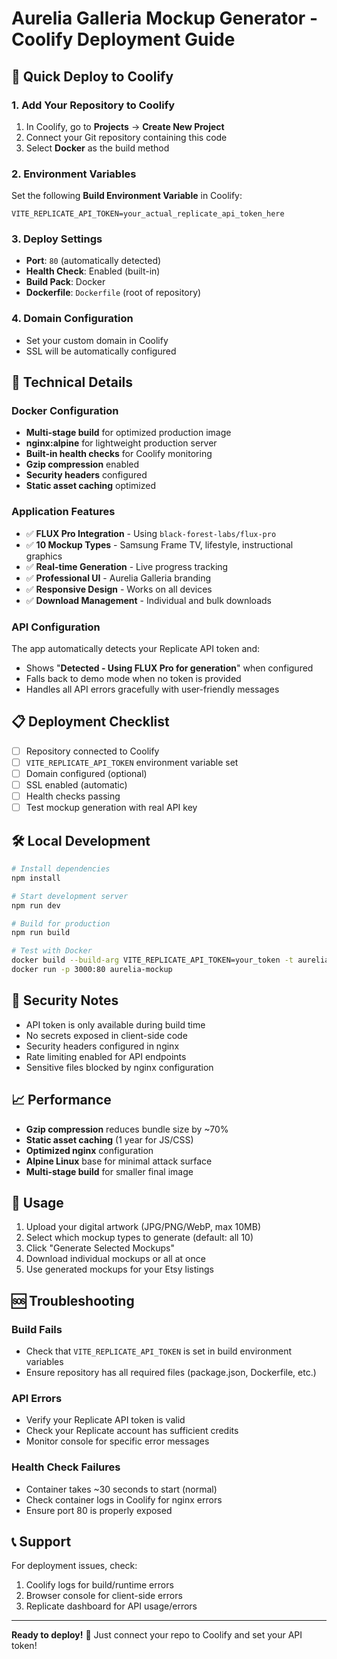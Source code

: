 # Aurelia Galleria Mockup Generator - Coolify Deployment Guide

## 🚀 Quick Deploy to Coolify

### 1. Add Your Repository to Coolify
1. In Coolify, go to **Projects** → **Create New Project**
2. Connect your Git repository containing this code
3. Select **Docker** as the build method

### 2. Environment Variables
Set the following **Build Environment Variable** in Coolify:

```
VITE_REPLICATE_API_TOKEN=your_actual_replicate_api_token_here
```

### 3. Deploy Settings
- **Port**: `80` (automatically detected)
- **Health Check**: Enabled (built-in)
- **Build Pack**: Docker
- **Dockerfile**: `Dockerfile` (root of repository)

### 4. Domain Configuration
- Set your custom domain in Coolify
- SSL will be automatically configured

## 🔧 Technical Details

### Docker Configuration
- **Multi-stage build** for optimized production image
- **nginx:alpine** for lightweight production server
- **Built-in health checks** for Coolify monitoring
- **Gzip compression** enabled
- **Security headers** configured
- **Static asset caching** optimized

### Application Features
- ✅ **FLUX Pro Integration** - Using `black-forest-labs/flux-pro`
- ✅ **10 Mockup Types** - Samsung Frame TV, lifestyle, instructional graphics
- ✅ **Real-time Generation** - Live progress tracking
- ✅ **Professional UI** - Aurelia Galleria branding
- ✅ **Responsive Design** - Works on all devices
- ✅ **Download Management** - Individual and bulk downloads

### API Configuration
The app automatically detects your Replicate API token and:
- Shows "**Detected - Using FLUX Pro for generation**" when configured
- Falls back to demo mode when no token is provided
- Handles all API errors gracefully with user-friendly messages

## 📋 Deployment Checklist

- [ ] Repository connected to Coolify
- [ ] `VITE_REPLICATE_API_TOKEN` environment variable set
- [ ] Domain configured (optional)
- [ ] SSL enabled (automatic)
- [ ] Health checks passing
- [ ] Test mockup generation with real API key

## 🛠️ Local Development

```bash
# Install dependencies
npm install

# Start development server
npm run dev

# Build for production
npm run build

# Test with Docker
docker build --build-arg VITE_REPLICATE_API_TOKEN=your_token -t aurelia-mockup .
docker run -p 3000:80 aurelia-mockup
```

## 🔐 Security Notes

- API token is only available during build time
- No secrets exposed in client-side code
- Security headers configured in nginx
- Rate limiting enabled for API endpoints
- Sensitive files blocked by nginx configuration

## 📈 Performance

- **Gzip compression** reduces bundle size by ~70%
- **Static asset caching** (1 year for JS/CSS)
- **Optimized nginx** configuration
- **Alpine Linux** base for minimal attack surface
- **Multi-stage build** for smaller final image

## 🎯 Usage

1. Upload your digital artwork (JPG/PNG/WebP, max 10MB)
2. Select which mockup types to generate (default: all 10)
3. Click "Generate Selected Mockups"
4. Download individual mockups or all at once
5. Use generated mockups for your Etsy listings

## 🆘 Troubleshooting

### Build Fails
- Check that `VITE_REPLICATE_API_TOKEN` is set in build environment variables
- Ensure repository has all required files (package.json, Dockerfile, etc.)

### API Errors
- Verify your Replicate API token is valid
- Check your Replicate account has sufficient credits
- Monitor console for specific error messages

### Health Check Failures
- Container takes ~30 seconds to start (normal)
- Check container logs in Coolify for nginx errors
- Ensure port 80 is properly exposed

## 📞 Support

For deployment issues, check:
1. Coolify logs for build/runtime errors
2. Browser console for client-side errors  
3. Replicate dashboard for API usage/errors

---

**Ready to deploy!** 🚀 Just connect your repo to Coolify and set your API token!
